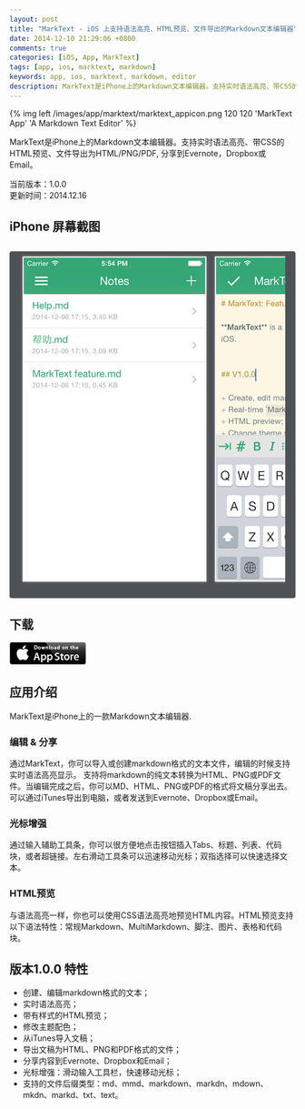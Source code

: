 ```yaml
---
layout: post
title: "MarkText - iOS 上支持语法高亮、HTML预览、文件导出的Markdown文本编辑器"
date: 2014-12-10 21:29:06 +0800
comments: true
categories: [iOS, App, MarkText]
tags: [app, ios, marktext, markdown]
keywords: app, ios, marktext, markdown, editor
description: MarkText是iPhone上的Markdown文本编辑器。支持实时语法高亮、带CSS的HTML预览、文件导出为HTML/PNG/PDF, 分享到Evernote，Dropbox或 Email。
---
```


{% img left /images/app/marktext/marktext_appicon.png 120 120 'MarkText App' 'A Markdown Text Editor' %}

MarkText是iPhone上的Markdown文本编辑器。支持实时语法高亮、带CSS的HTML预览、文件导出为HTML/PNG/PDF, 分享到Evernote，Dropbox或 Email。

当前版本：1.0.0  
更新时间：2014.12.16

## iPhone 屏幕截图

<div style="margin-top:30px;font-size:16px;line-height:20px;background:rgb(78,81,85);border-radius:4px;padding:4px;">
<div style="margin: 0 14px; max-height: 640px; min-height: 320px; overflow-x: auto; overflow-y: hidden; padding-bottom: 16px; white-space: nowrap;"><img style="border:2px solid white;margin:5px;box-shadow:0 0 5px rgba(220,220,220,0.5);width:320px;" src="/images/app/marktext/marktext_screenshot_1.png" alt="1"> <img style="border:2px solid white;margin:5px;box-shadow:0 0 5px rgba(220,220,220,0.5);width:320px;" src="/images/app/marktext/marktext_screenshot_2.png" alt="2"> <img style="border:2px solid white;margin:5px;box-shadow:0 0 5px rgba(220,220,220,0.5);width:320px;" src="/images/app/marktext/marktext_screenshot_3.png" alt="3"> <img style="border:2px solid white;margin:5px;box-shadow:0 0 5px rgba(220,220,220,0.5);width:320px;" src="/images/app/marktext/marktext_screenshot_4.png" alt="4"> <img style="border:2px solid white;margin:5px;box-shadow:0 0 5px rgba(220,220,220,0.5);width:320px;" src="/images/app/marktext/marktext_screenshot_5.png" alt="5"></div>
</div>


## 下载
  
[![从AppStore下载](/images/app/appstore.png)](https://itunes.apple.com/cn/app/marktext-markdown-text-editor/id948768793?mt=8)

## 应用介绍

<!--more-->
MarkText是iPhone上的一款Markdown文本编辑器.

### 编辑 & 分享

通过MarkText，你可以导入或创建markdown格式的文本文件，编辑的时候支持实时语法高亮显示。
支持将markdown的纯文本转换为HTML、PNG或PDF文件。当编辑完成之后，你可以MD、HTML、PNG或PDF的格式将文稿分享出去。可以通过iTunes导出到电脑，或者发送到Evernote、Dropbox或Email。

### 光标增强

通过输入辅助工具条，你可以很方便地点击按钮插入Tabs、标题、列表、代码块，或者超链接。左右滑动工具条可以迅速移动光标；双指选择可以快速选择文本。

### HTML预览

与语法高亮一样，你也可以使用CSS语法高亮地预览HTML内容。HTML预览支持以下语法特性：常规Markdown、MultiMarkdown、脚注、图片、表格和代码块。

## 版本1.0.0 特性

+ 创建、编辑markdown格式的文本；
+ 实时语法高亮；
+ 带有样式的HTML预览；
+ 修改主题配色；
+ 从iTunes导入文稿；
+ 导出文稿为HTML、PNG和PDF格式的文件；
+ 分享内容到Evernote、Dropbox和Email；
+ 光标增强：滑动输入工具栏，快速移动光标；
+ 支持的文件后缀类型：md、mmd、markdown、markdn、mdown、mkdn、markd、txt、text。

